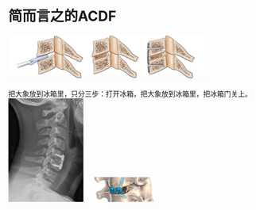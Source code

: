 # 简而言之的ACDF
<img src="https://github.com/retire2053/SurgeryEndToEnd/blob/main/resources/acdf-1.png" height="80%" width="80%"/>


把大象放到冰箱里，只分三步：打开冰箱，把大象放到冰箱里，把冰箱门关上。
<img src="https://github.com/retire2053/SurgeryEndToEnd/blob/main/resources/acdf-2.png" height="30%" width="30%"/>
<img src="https://github.com/retire2053/SurgeryEndToEnd/blob/main/resources/acdf-3.png" height="30%" width="30%"/>
